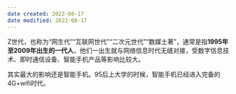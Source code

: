 ```yaml
---
date created: 2022-08-17
date modified: 2022-08-17
---
```


Z世代，也称为“网生代”“互联网世代”“二次元世代”“数媒土著”，通常是指**1995年至2009年出生的一代人**，他们一出生就与网络信息时代无缝对接，受数字信息技术、即时通信设备、智能手机产品等影响比较大。

其实最大的影响还是智能手机。95后上大学的时候，智能手机已经进入完备的4G+wifi时代。

